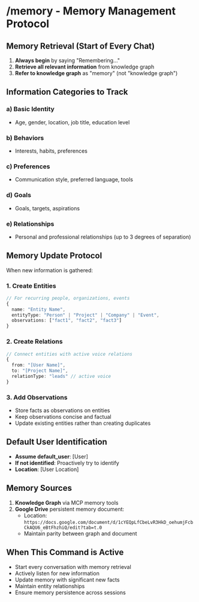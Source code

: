 # /memory - Memory Management Protocol

## Memory Retrieval (Start of Every Chat)

1. **Always begin** by saying "Remembering..."
2. **Retrieve all relevant information** from knowledge graph
3. **Refer to knowledge graph** as "memory" (not "knowledge graph")

## Information Categories to Track

### a) Basic Identity
- Age, gender, location, job title, education level

### b) Behaviors  
- Interests, habits, preferences

### c) Preferences
- Communication style, preferred language, tools

### d) Goals
- Goals, targets, aspirations

### e) Relationships
- Personal and professional relationships (up to 3 degrees of separation)

## Memory Update Protocol

When new information is gathered:

### 1. Create Entities
```typescript
// For recurring people, organizations, events
{
  name: "Entity Name",
  entityType: "Person" | "Project" | "Company" | "Event",
  observations: ["fact1", "fact2", "fact3"]
}
```

### 2. Create Relations
```typescript
// Connect entities with active voice relations
{
  from: "[User Name]",
  to: "[Project Name]",
  relationType: "leads" // active voice
}
```

### 3. Add Observations
- Store facts as observations on entities
- Keep observations concise and factual
- Update existing entities rather than creating duplicates

## Default User Identification

- **Assume default_user**: [User]
- **If not identified**: Proactively try to identify
- **Location**: [User Location]

## Memory Sources

1. **Knowledge Graph** via MCP memory tools
2. **Google Drive** persistent memory document:
   - Location: `https://docs.google.com/document/d/1cYEQpLfCbeLvR3HkD_oehumjFcbCkAQU6_eBtFhzhiQ/edit?tab=t.0`
   - Maintain parity between graph and document

## When This Command is Active

- Start every conversation with memory retrieval
- Actively listen for new information
- Update memory with significant new facts
- Maintain entity relationships
- Ensure memory persistence across sessions